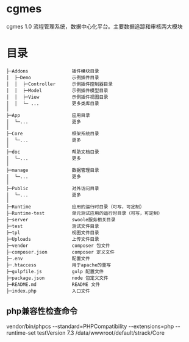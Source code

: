 # cgmes
cgmes 1.0 流程管理系统，数据中心化平台。主要数据追踪和审核两大模块

# 目录

~~~
├─Addons                插件模块目录
│  ├─Demo               示例插件目录
│  │  ├─Controller      示例插件控制器目录
│  │  ├─Model           示例插件模型目录
│  │  ├─View            示例插件视图目录
│  │  └─ ...            更多类库目录
│
├─App                   应用目录
│  └─...                更多
│
├─Core                  框架系统目录
│  └─...                更多
│
├─doc                   帮助文档目录
│  └─...                更多
│
├─manage                数据管理目录
│  └─...                更多
│
├─Public                对外访问目录
│  └─...                更多
│
├─Runtime               应用的运行时目录（可写，可定制）
├─Runtime-test          单元测试应用的运行时目录（可写，可定制）
├─server                swoole服务相关目录
├─test                  测试文件目录
├─tpl                   视图文件目录
├─Uploads               上传文件目录
├─vendor                composer 包文件
├─composer.json         composer 定义文件
├─.env                  配置文件
├─.htaccess             用于apache的重写
├─gulpfile.js           gulp 配置文件
├─package.json          node 包定义文件
├─README.md             README 文件
├─index.php             入口文件
~~~

## php兼容性检查命令

vendor/bin/phpcs --standard=PHPCompatibility --extensions=php --runtime-set testVersion 7.3 /data/wwwroot/default/strack/Core


